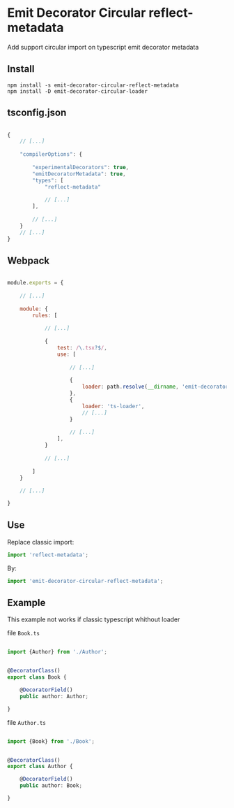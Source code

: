 # Emit Decorator Circular reflect-metadata

Add support circular import on typescript emit decorator metadata



## Install
```
npm install -s emit-decorator-circular-reflect-metadata
npm install -D emit-decorator-circular-loader
```


## tsconfig.json


```javascript

{
    // [...]
    
    "compilerOptions": {
        
        "experimentalDecorators": true,
        "emitDecoratorMetadata": true,
        "types": [
            "reflect-metadata"
            
            // [...]
        ],
        
        // [...]
    }
    // [...]
}
```


## Webpack


```javascript

module.exports = {
    
    // [...]
    
    module: {
        rules: [
        
            // [...]
        
            {
                test: /\.tsx?$/,
                use: [
                    
                    // [...]
                    
                    {
                        loader: path.resolve(__dirname, 'emit-decorator-circular-fixer-loader.js'),
                    },
                    {
                        loader: 'ts-loader',
                        // [...]
                    }
                    
                    // [...]
                ],
            }
            
            // [...]
    
        ]
    }
    
    // [...]

}

```


## Use

Replace classic import:

```javascript
import 'reflect-metadata';

```

By:


```javascript
import 'emit-decorator-circular-reflect-metadata';

```




## Example

This example not works if classic typescript whithout loader


file `Book.ts`

```typescript

import {Author} from './Author';


@DecoratorClass()
export class Book {

    @DecoratorField()
    public author: Author;

}

```

file `Author.ts`

```typescript

import {Book} from './Book';


@DecoratorClass()
export class Author {

    @DecoratorField()
    public author: Book;

}

```
